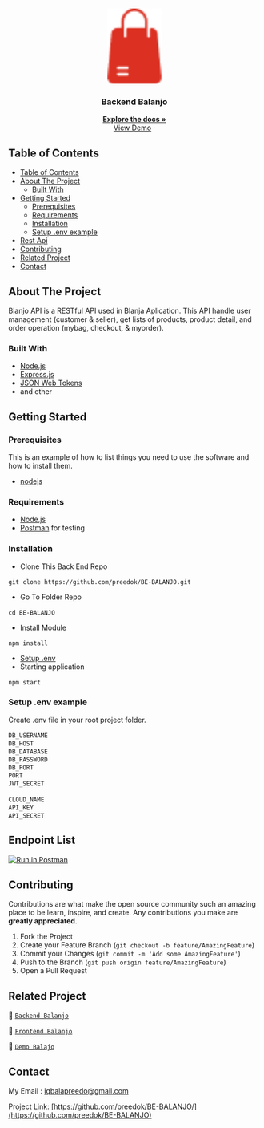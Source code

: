 <br />
<p align="center">
<div align="center">
<img height="150" src="./readme/balanjo.png" alt="Balanjo" border="0"/>
</div>
  <h3 align="center">Backend Balanjo</h3>
  <p align="center">
    <a href="https://github.com/preedok/BE-BALANJO/"><strong>Explore the docs »</strong></a>
    <br />
    <a href="https://balanjo-api.cyclic.app">View Demo</a>
    ·
 
  </p>
</p>

<!-- TABLE OF CONTENTS -->

## Table of Contents

- [Table of Contents](#table-of-contents)
- [About The Project](#about-the-project)
  - [Built With](#built-with)
- [Getting Started](#getting-started)
  - [Prerequisites](#prerequisites)
  - [Requirements](#requirements)
  - [Installation](#installation)
  - [Setup .env example](#setup-env-example)
- [Rest Api](#rest-api)
- [Contributing](#contributing)
- [Related Project](#related-project)
- [Contact](#contact)

<!-- ABOUT THE PROJECT -->

## About The Project

Blanjo API is a RESTful API used in Blanja Aplication. This API handle user management (customer & seller), get lists of products, product detail, and order operation (mybag, checkout, & myorder).

### Built With

- [Node.js](https://nodejs.org/en/)
- [Express.js](https://expressjs.com/)
- [JSON Web Tokens](https://jwt.io/)
- and other

<!-- GETTING STARTED -->

## Getting Started

### Prerequisites

This is an example of how to list things you need to use the software and how to install them.

- [nodejs](https://nodejs.org/en/download/)

### Requirements

- [Node.js](https://nodejs.org/en/)
- [Postman](https://www.getpostman.com/) for testing

### Installation

- Clone This Back End Repo

```
git clone https://github.com/preedok/BE-BALANJO.git
```

- Go To Folder Repo

```
cd BE-BALANJO
```

- Install Module

```
npm install
```

- <a href="#setup-env-example">Setup .env</a>
- Starting application

```
npm start
```

### Setup .env example

Create .env file in your root project folder.

```env
DB_USERNAME
DB_HOST
DB_DATABASE
DB_PASSWORD
DB_PORT
PORT
JWT_SECRET

CLOUD_NAME
API_KEY
API_SECRET
```

## Endpoint List

[![Run in Postman](https://run.pstmn.io/button.svg)](https://documenter.getpostman.com/view/23292228/2s93RUvsMo)

<!-- CONTRIBUTING -->

## Contributing

Contributions are what make the open source community such an amazing place to be learn, inspire, and create. Any contributions you make are **greatly appreciated**.

1. Fork the Project
2. Create your Feature Branch (`git checkout -b feature/AmazingFeature`)
3. Commit your Changes (`git commit -m 'Add some AmazingFeature'`)
4. Push to the Branch (`git push origin feature/AmazingFeature`)
5. Open a Pull Request

## Related Project

:rocket: [`Backend Balanjo`](https://github.com/preedok/BE-BALANJO)

:rocket: [`Frontend Balanjo`](https://github.com/preedok/FE-BALANJO)

:rocket: [`Demo Balajo`](https://balanjoyok.vercel.app/)

<!-- CONTACT -->

## Contact

My Email : iqbalapreedo@gmail.com

Project Link: [https://github.com/preedok/BE-BALANJO/](https://github.com/preedok/BE-BALANJO)
